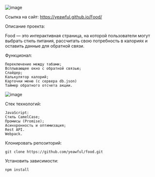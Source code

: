 ![image](https://github.com/user-attachments/assets/83c02a4c-64b5-4f82-86d3-d1e8f385942c)

Ссылка на сайт:
https://yeawful.github.io/Food/

Описание проекта:

Food — это интерактивная страница, на которой пользователи могут выбрать стиль питания, рассчитать свою потребность в калориях и оставить данные для обратной связи.

Функционал:
```
Переключение между табами;
Всплывающее окно с обратной связью;
Cлайдер;
Калькулятор калорий;
Карточки меню (с сервера db.json)
Таймер обратного отсчета акции.
```

![image](https://github.com/user-attachments/assets/ed021211-e548-4bb6-9e66-cdb9a960da9d)


Стек технологий:
```
JavaScript:
Стиль CamelCase;
Промисы (Promise);
Асинхронность и оптимизация;
Rest API.
Webpack.
```

Клонировать репозиторий:
```
git clone https://github.com/yeawful/food.git
```

Установить зависимости:
```
npm install
```
